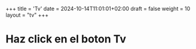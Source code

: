 +++
title = 'Tv'
date = 2024-10-14T11:01:01+02:00
draft = false
weight = 10
layout = "tv"
+++

# Haz click en el boton Tv


